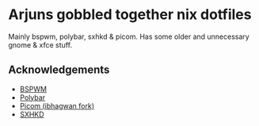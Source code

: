 # Arjuns gobbled together nix dotfiles

Mainly bspwm, polybar, sxhkd & picom. Has some older and unnecessary gnome & xfce stuff. 


## Acknowledgements

 - [BSPWM](https://github.com/baskerville/bspwm)
 - [Polybar](https://github.com/polybar/polybar)
 - [Picom (ibhagwan fork)](https://github.com/ibhagwan/picom)
 - [SXHKD](https://github.com/baskerville/sxhkd)
